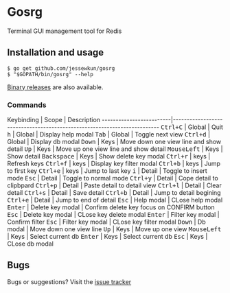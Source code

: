 # Gosrg

Terminal GUI management tool for Redis



## Installation and usage

```
$ go get github.com/jessewkun/gosrg
$ "$GOPATH/bin/gosrg" --help
```
[Binary releases](https://github.com/jessewkun/gosrg/releases) are also available.


### Commands

Keybinding               | Scope                | Description
-------------------------|-------------------------------------------------------------------------
<kbd>Ctrl+C</kbd>        | Global               | Quit
<kbd>h</kbd>             | Global               | Display help modal
<kbd>Tab</kbd>           | Global               | Toggle next view
<kbd>Ctrl+d</kbd>        | Global               | Display db modal
<kbd>Down</kbd>          | Keys                 | Move down one view line and show detail
<kbd>Up</kbd>            | Keys                 | Move up one view line and show detail
<kbd>MouseLeft</kbd>     | Keys                 | Show detail
<kbd>Backspace</kbd>     | Keys                 | Show delete key modal
<kbd>Ctrl+r</kbd>        | keys                 | Refresh keys
<kbd>Ctrl+f</kbd>        | keys                 | Display key filter modal
<kbd>Ctrl+b</kbd>        | keys                 | Jump to first key
<kbd>Ctrl+e</kbd>        | keys                 | Jump to last key
<kbd>i</kbd>             | Detail               | Toggle to insert mode
<kbd>Esc</kbd>           | Detail               | Toggle to normal mode
<kbd>Ctrl+y</kbd>        | Detail               | Cope detail to clipbpard
<kbd>Ctrl+p</kbd>        | Detail               | Paste detail to detail view
<kbd>Ctrl+l</kbd>        | Detail               | Clear detail
<kbd>Ctrl+s</kbd>        | Detail               | Save detail
<kbd>Ctrl+b</kbd>        | Detail               | Jump to detail begining
<kbd>Ctrl+e</kbd>        | Detail               | Jump to end of detail
<kbd>Esc</kbd>           | Help modal           | CLose help modal
<kbd>Enter</kbd>         | Delete key modal     | Confirm delete key focus on CONFIRM button
<kbd>Esc</kbd>           | Delete key modal     | CLose key delete modal
<kbd>Enter</kbd>         | Filter key modal     | Confirm filter
<kbd>Esc</kbd>           | Filter key modal     | CLose key filter modal
<kbd>Down</kbd>          | Db modal             | Move down one view line
<kbd>Up</kbd>            | Keys                 | Move up one view
<kbd>MouseLeft</kbd>     | Keys                 | Select current db
<kbd>Enter</kbd>         | Keys                 | Select current db
<kbd>Esc</kbd>           | Keys                 | CLose db modal

## Bugs

Bugs or suggestions? Visit the [issue tracker](https://github.com/jessewkun/gosrg/issues)
